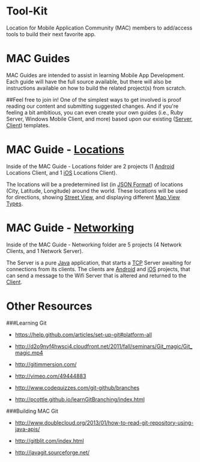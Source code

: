 Tool-Kit
========

Location for Mobile Application Community (MAC) members to add/access tools to build their next favorite app.

MAC Guides
========

MAC Guides are intended to assist in learning Mobile App Development. Each guide will have the full source available, but there will also be instructions available on how to build the related project(s) from scratch.

##Feel free to join in!
One of the simplest ways to get involved is proof reading our content and submitting suggested changes. And if you're feeling a bit ambitious, you can even create your own guides (i.e., Ruby Server, Windows Mobile Client, and more) based upon our existing ([Server](https://github.com/the-mac/Tool-Kit/blob/master/MAC%20Guides%20-%20Wiki%20Resources/MAC%20Guides%20-%20Wiki%20Server%20Template.md), [Client](https://github.com/the-mac/Tool-Kit/blob/master/MAC%20Guides%20-%20Wiki%20Resources/MAC%20Guides%20-%20Wiki%20Client%20Template.md)) templates.

MAC Guide - [Locations](https://github.com/the-mac/Tool-Kit/tree/master/MAC%20Guide%20-%20Locations)
========

Inside of the MAC Guide - Locations folder are 2 projects (1 [Android](http://www.android.com/index.html) Locations Client, and 1 [iOS](https://www.apple.com/ios/) Locations Client).

The locations will be a predetermined list (in [JSON Format](http://json.org/example)) of locations (City, Latitude, Longitude) around the world. These locations will be used for directions, showing [Street View](https://www.instantstreetview.com/), and displaying different [Map View Types](http://www.w3schools.com/googleapi/google_maps_types.asp).

MAC Guide - [Networking](https://github.com/the-mac/Tool-Kit/tree/master/MAC%20Guide%20-%20Networking)
========

Inside of the MAC Guide - Networking folder are 5 projects (4 Network Clients, and 1 Network Server).

The Server is a pure [Java](http://www.java.com/en/download/faq/develop.xml) application, that starts a [TCP](http://www.webopedia.com/TERM/T/TCP.html) Server awaiting for connections from its clients. The clients are [Android](http://www.android.com/index.html) and [iOS](https://www.apple.com/ios/) projects, that can send a message to the Wifi Server that is altered and returned to the [Client](http://en.wikipedia.org/wiki/Client_(computing)).

Other Resources
========

###Learning Git

* https://help.github.com/articles/set-up-git#platform-all

* http://d2o9nyf4hwsci4.cloudfront.net/2011/fall/seminars/Git_magic/Git_magic.mp4

* http://gitimmersion.com/

* http://vimeo.com/49444883

* http://www.codequizzes.com/git-github/branches

* http://pcottle.github.io/learnGitBranching/index.html


###Building MAC Git

* http://www.doublecloud.org/2013/01/how-to-read-git-repository-using-java-apis/

* http://gitblit.com/index.html

* http://javagit.sourceforge.net/

